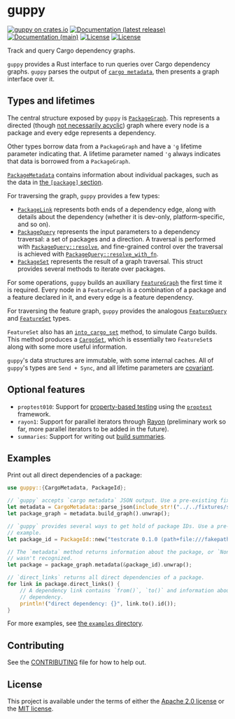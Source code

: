 # guppy

[![guppy on crates.io](https://img.shields.io/crates/v/guppy)](https://crates.io/crates/guppy) [![Documentation (latest release)](https://docs.rs/guppy/badge.svg)](https://docs.rs/guppy/) [![Documentation (main)](https://img.shields.io/badge/docs-main-brightgreen)](https://facebookincubator.github.io/cargo-guppy/rustdoc/guppy/) [![License](https://img.shields.io/badge/license-Apache-green.svg)](../LICENSE-APACHE) [![License](https://img.shields.io/badge/license-MIT-green.svg)](../LICENSE-MIT)

Track and query Cargo dependency graphs.

`guppy` provides a Rust interface to run queries over Cargo dependency graphs. `guppy` parses
the output of  [`cargo metadata`](https://doc.rust-lang.org/cargo/commands/cargo-metadata.html),
then presents a graph interface over it.

## Types and lifetimes

The central structure exposed by `guppy` is [`PackageGraph`](crate::graph::PackageGraph). This
represents a directed (though [not necessarily acyclic](crate::graph::Cycles)) graph where every
node is a package and every edge represents a dependency.

Other types borrow data from a `PackageGraph` and have a `'g` lifetime parameter indicating
that. A lifetime parameter named `'g` always indicates that data is borrowed from a
`PackageGraph`.

[`PackageMetadata`](crate::graph::PackageMetadata) contains information about individual
packages, such as the data in
[the `[package]` section](https://doc.rust-lang.org/cargo/reference/manifest.html#the-package-section).

For traversing the graph, `guppy` provides a few types:
* [`PackageLink`](crate::graph::PackageLink) represents both ends of a dependency edge, along
  with details about the dependency (whether it is dev-only, platform-specific, and so on).
* [`PackageQuery`](crate::graph::PackageQuery) represents the input parameters to a dependency
  traversal: a set of packages and a direction. A traversal is performed with
  [`PackageQuery::resolve`](crate::graph::PackageQuery::resolve), and fine-grained control over
  the traversal is achieved with
  [`PackageQuery::resolve_with_fn`](crate::graph::PackageQuery::resolve_with_fn).
* [`PackageSet`](crate::graph::PackageSet) represents the result of a graph traversal. This
  struct provides several methods to iterate over packages.

For some operations, `guppy` builds an auxiliary [`FeatureGraph`](crate::graph::feature::FeatureGraph)
the first time it is required. Every node in a `FeatureGraph` is a combination of a package and
a feature declared in it, and every edge is a feature dependency.

For traversing the feature graph, `guppy` provides the analogous [`FeatureQuery`](crate::graph::feature::FeatureQuery) and
[`FeatureSet`](crate::graph::feature::FeatureSet) types.

`FeatureSet` also has an [`into_cargo_set`](crate::graph::feature::FeatureSet::into_cargo_set)
method, to simulate Cargo builds. This method produces a [`CargoSet`](crate::graph::cargo::CargoSet),
which is essentially two `FeatureSet`s along with some more useful information.

`guppy`'s data structures are immutable, with some internal caches. All of `guppy`'s types are
`Send + Sync`, and all lifetime parameters are [covariant](https://github.com/sunshowers/lifetime-variance-example/).

## Optional features

* `proptest010`: Support for [property-based testing](https://jessitron.com/2013/04/25/property-based-testing-what-is-it/)
  using the [`proptest`](https://altsysrq.github.io/proptest-book/intro.html) framework.
* `rayon1`: Support for parallel iterators through [Rayon](docs.rs/rayon/1) (preliminary work
  so far, more parallel iterators to be added in the future).
* `summaries`: Support for writing out [build summaries](https://github.com/facebookincubator/cargo-guppy/tree/main/guppy-summaries).

## Examples

Print out all direct dependencies of a package:

```rust
use guppy::{CargoMetadata, PackageId};

// `guppy` accepts `cargo metadata` JSON output. Use a pre-existing fixture for these examples.
let metadata = CargoMetadata::parse_json(include_str!("../../fixtures/small/metadata1.json")).unwrap();
let package_graph = metadata.build_graph().unwrap();

// `guppy` provides several ways to get hold of package IDs. Use a pre-defined one for this
// example.
let package_id = PackageId::new("testcrate 0.1.0 (path+file:///fakepath/testcrate)");

// The `metadata` method returns information about the package, or `None` if the package ID
// wasn't recognized.
let package = package_graph.metadata(&package_id).unwrap();

// `direct_links` returns all direct dependencies of a package.
for link in package.direct_links() {
    // A dependency link contains `from()`, `to()` and information about the specifics of the
    // dependency.
    println!("direct dependency: {}", link.to().id());
}
```

For more examples, see
[the `examples` directory](https://github.com/facebookincubator/cargo-guppy/tree/main/guppy/examples).

## Contributing

See the [CONTRIBUTING](../CONTRIBUTING.md) file for how to help out.

## License

This project is available under the terms of either the [Apache 2.0 license](../LICENSE-APACHE) or the [MIT
license](../LICENSE-MIT).

<!--
README.md is generated from README.tpl by cargo readme. To regenerate:

cargo install cargo-readme
cargo readme > README.md
-->
